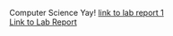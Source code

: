 Computer Science Yay!
[link to lab report 1](https://santiago-duque.github.io/cse15l-lab-reports/germanshepherd.html)  
[Link to Lab Report](https://github.com/Santiago-Duque/cse15l-lab-reports/blob/main/LabReport1.html)
